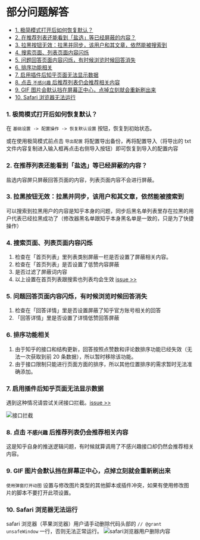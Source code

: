 # 部分问题解答

- [1. 极简模式打开后如何恢复默认？](#1-极简模式打开后如何恢复默认)
- [2. 在推荐列表还能看到「盐选」等已经屏蔽的内容？](#2-在推荐列表还能看到盐选等已经屏蔽的内容)
- [3. 拉黑按钮无效：拉黑并同步，该用户和其文章，依然能被搜索到](#3-拉黑按钮无效拉黑并同步该用户和其文章依然能被搜索到)
- [4. 搜索页面、列表页面内容闪烁](#4-搜索页面列表页面内容闪烁)
- [5. 问题回答页面内容闪烁，有时候浏览时候回答消失](#5-问题回答页面内容闪烁有时候浏览时候回答消失)
- [6. 排序功能相关](#6-排序功能相关)
- [7. 启用插件后知乎页面无法显示数据](#7-启用插件后知乎页面无法显示数据)
- [8. 点击 `不感兴趣` 后推荐列表仍会推荐相关内容](#8-点击-不感兴趣-后推荐列表仍会推荐相关内容)
- [9. GIF 图片会默认挡在屏幕正中心，点掉立刻就会重新刷出来](#9-gif-图片会默认挡在屏幕正中心点掉立刻就会重新刷出来)
- [10. Safari 浏览器无法运行](#10-safari-浏览器无法运行)

### 1. 极简模式打开后如何恢复默认？

在 `基础设置 -> 配置操作 -> 恢复默认设置` 按钮，恢复到初始状态。

或在使用极简模式前点击 `导出配置` 将配置导出备份，再将配置导入（将导出的 txt 文件内容复制进入输入框再点击右侧导入按钮）即可恢复到导入的配置内容

### 2. 在推荐列表还能看到「盐选」等已经屏蔽的内容？

盐选内容屏只屏蔽回答页面的内容，列表页面内容不会进行屏蔽。

### 3. 拉黑按钮无效：拉黑并同步，该用户和其文章，依然能被搜索到

可以搜索到拉黑用户的内容是知乎本身的问题，同步后黑名单列表里存在拉黑的用户代表已经拉黑成功了（修改器黑名单跟知乎本身黑名单是一致的，只是为了快捷操作）

### 4. 搜索页面、列表页面内容闪烁

1. 检查在「首页列表」里列表类别屏蔽一栏是否设置了屏蔽相关内容。
2. 检查在「首页列表」是否设置了低赞内容屏蔽
3. 是否过滤了屏蔽词内容
4. 以上设置在首页列表跟搜索也列表均会生效
   [issue >>](https://github.com/liuyubing233/zhihu-custom/issues/65)

### 5. 问题回答页面内容闪烁，有时候浏览时候回答消失

1. 检查在「回答详情」里是否设置屏蔽了知乎官方账号相关的回答
2. 「回答详情」里是否设置了详情低赞回答屏蔽

### 6. 排序功能相关

1. 由于知乎的接口和结构更新，回答按照点赞数和评论数排序功能已经失效（无法一次获取到前 20 条数据），所以暂时移除该功能。
2. 由于接口限制只能进行页面方面的排序，所以其他位置排序的需求暂时无法准确添加。

### 7. 启用插件后知乎页面无法显示数据

遇到这种情况请尝试关闭接口拦截。[issue >>](https://github.com/liuyubing233/zhihu-custom/issues/82)

![接口拦截](https://raw.githubusercontent.com/liuyubing233/zhihu-custom/refs/heads/feature/readme-static/static/not-fetch.png)

### 8. 点击 `不感兴趣` 后推荐列表仍会推荐相关内容

这是知乎自身的推送逻辑问题，有时候就算调用了不感兴趣接口却仍然会推荐相关内容。

### 9. GIF 图片会默认挡在屏幕正中心，点掉立刻就会重新刷出来

`使用弹窗打开动图` 设置与修改图片类型的其他脚本或插件冲突，如果有使用修改图片的脚本不要打开此项设置。

### 10. Safari 浏览器无法运行

safari 浏览器（苹果浏览器）用户请手动删除代码头部的 `// @grant        unsafeWindow` 一行，否则无法正常运行。
![safari浏览器用户删除内容](https://raw.githubusercontent.com/liuyubing233/zhihu-custom/refs/heads/feature/readme-static/static/safari-use.png)

